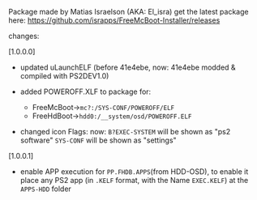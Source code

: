 Package made by Matias Israelson (AKA: El_isra)
get the latest package here: https://github.com/israpps/FreeMcBoot-Installer/releases

changes:

[1.0.0.0]

- updated uLaunchELF (before 41e4ebe, now: 41e4ebe modded & compiled with PS2DEV1.0)

- added POWEROFF.XLF to package for:
	+ FreeMcBoot->`mc?:/SYS-CONF/POWEROFF/ELF`
	+ FreeHdBoot->`hdd0:/__system/osd/POWEROFF.ELF` 

- changed icon Flags:
	now:
	`B?EXEC-SYSTEM` will be shown as "ps2 software"
	`SYS-CONF` will be shown as "settings"

[1.0.0.1]

- enable APP execution for `PP.FHDB.APPS`(from HDD-OSD), to enable it place any PS2 app (in `.KELF` format, with the Name `EXEC.KELF`) at the `APPS-HDD` folder


